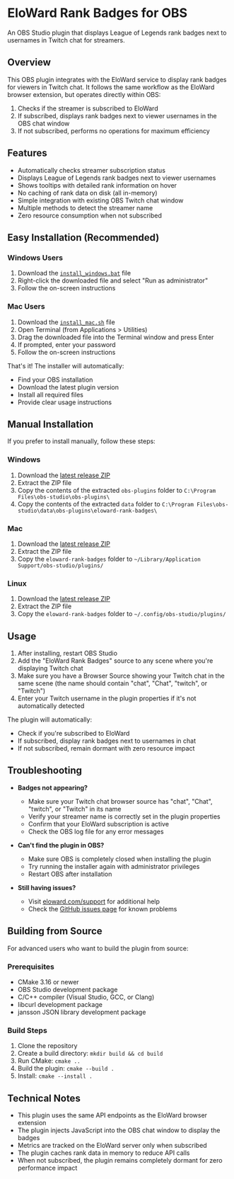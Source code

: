 # EloWard Rank Badges for OBS

An OBS Studio plugin that displays League of Legends rank badges next to usernames in Twitch chat for streamers.

## Overview

This OBS plugin integrates with the EloWard service to display rank badges for viewers in Twitch chat. It follows the same workflow as the EloWard browser extension, but operates directly within OBS:

1. Checks if the streamer is subscribed to EloWard
2. If subscribed, displays rank badges next to viewer usernames in the OBS chat window
3. If not subscribed, performs no operations for maximum efficiency

## Features

- Automatically checks streamer subscription status
- Displays League of Legends rank badges next to viewer usernames
- Shows tooltips with detailed rank information on hover
- No caching of rank data on disk (all in-memory)
- Simple integration with existing OBS Twitch chat window
- Multiple methods to detect the streamer name
- Zero resource consumption when not subscribed

## Easy Installation (Recommended)

### Windows Users
1. Download the [`install_windows.bat`](https://github.com/yourusername/eloward-rank-badges/releases/latest/download/install_windows.bat) file
2. Right-click the downloaded file and select "Run as administrator"
3. Follow the on-screen instructions

### Mac Users
1. Download the [`install_mac.sh`](https://github.com/yourusername/eloward-rank-badges/releases/latest/download/install_mac.sh) file
2. Open Terminal (from Applications > Utilities)
3. Drag the downloaded file into the Terminal window and press Enter
4. If prompted, enter your password
5. Follow the on-screen instructions

That's it! The installer will automatically:
- Find your OBS installation
- Download the latest plugin version
- Install all required files
- Provide clear usage instructions

## Manual Installation

If you prefer to install manually, follow these steps:

### Windows
1. Download the [latest release ZIP](https://github.com/yourusername/eloward-rank-badges/releases/latest/download/eloward-rank-badges-windows.zip)
2. Extract the ZIP file
3. Copy the contents of the extracted `obs-plugins` folder to `C:\Program Files\obs-studio\obs-plugins\`
4. Copy the contents of the extracted `data` folder to `C:\Program Files\obs-studio\data\obs-plugins\eloward-rank-badges\`

### Mac
1. Download the [latest release ZIP](https://github.com/yourusername/eloward-rank-badges/releases/latest/download/eloward-rank-badges-mac.zip)
2. Extract the ZIP file
3. Copy the `eloward-rank-badges` folder to `~/Library/Application Support/obs-studio/plugins/`

### Linux
1. Download the [latest release ZIP](https://github.com/yourusername/eloward-rank-badges/releases/latest/download/eloward-rank-badges-linux.zip)
2. Extract the ZIP file
3. Copy the `eloward-rank-badges` folder to `~/.config/obs-studio/plugins/`

## Usage

1. After installing, restart OBS Studio
2. Add the "EloWard Rank Badges" source to any scene where you're displaying Twitch chat
3. Make sure you have a Browser Source showing your Twitch chat in the same scene (the name should contain "chat", "Chat", "twitch", or "Twitch")
4. Enter your Twitch username in the plugin properties if it's not automatically detected

The plugin will automatically:
- Check if you're subscribed to EloWard
- If subscribed, display rank badges next to usernames in chat
- If not subscribed, remain dormant with zero resource impact

## Troubleshooting

- **Badges not appearing?**
  - Make sure your Twitch chat browser source has "chat", "Chat", "twitch", or "Twitch" in its name
  - Verify your streamer name is correctly set in the plugin properties
  - Confirm that your EloWard subscription is active
  - Check the OBS log file for any error messages

- **Can't find the plugin in OBS?**
  - Make sure OBS is completely closed when installing the plugin
  - Try running the installer again with administrator privileges
  - Restart OBS after installation

- **Still having issues?**
  - Visit [eloward.com/support](https://eloward.com/support) for additional help
  - Check the [GitHub issues page](https://github.com/yourusername/eloward-rank-badges/issues) for known problems

## Building from Source

For advanced users who want to build the plugin from source:

### Prerequisites
- CMake 3.16 or newer
- OBS Studio development package
- C/C++ compiler (Visual Studio, GCC, or Clang)
- libcurl development package
- jansson JSON library development package

### Build Steps
1. Clone the repository
2. Create a build directory: `mkdir build && cd build`
3. Run CMake: `cmake ..`
4. Build the plugin: `cmake --build .`
5. Install: `cmake --install .`

## Technical Notes

- This plugin uses the same API endpoints as the EloWard browser extension
- The plugin injects JavaScript into the OBS chat window to display the badges
- Metrics are tracked on the EloWard server only when subscribed
- The plugin caches rank data in memory to reduce API calls
- When not subscribed, the plugin remains completely dormant for zero performance impact 